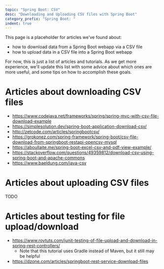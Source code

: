 ```yaml
---
topic: "Spring Boot: CSV"
desc: "Downloading and Uploading CSV files with Spring Boot"
category_prefix: "Spring Boot: "
indent: true
---
```


This page is a placeholder for articles we've found about:
* how to download data from a Spring Boot webapp via a CSV file
* how to upload data in a CSV file into a Spring Boot webapp

For now, this is just a list of articles and tutorials.   As we get more experience, we'll update this list with some advice about which 
ones are more useful, and some tips on how to accomplish these goals.

# Articles about downloading CSV files

* <https://www.codejava.net/frameworks/spring/spring-mvc-with-csv-file-download-example>
* <https://simplesolution.dev/spring-boot-application-download-csv/>
* <http://zetcode.com/articles/springbootcsv/>
* <https://grokonez.com/spring-framework/spring-boot/csv-file-download-from-springboot-restapi-opencsv-mysql>
* <https://aboullaite.me/spring-boot-excel-csv-and-pdf-view-example/>
* <https://stackoverflow.com/questions/49359812/download-csv-using-spring-boot-and-apache-commons>
* <https://www.baeldung.com/java-csv>


# Articles about uploading CSV files

TODO

# Articles about testing for file upload/download

* <https://www.roytuts.com/junit-testing-of-file-upload-and-download-in-spring-rest-controllers/>
  * Note that this tutorial uses Gradle instead of Maven, but it still may be helpful
* <https://dzone.com/articles/springboot-rest-service-download-files>
